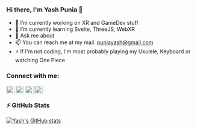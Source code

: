 ### Hi there, I'm Yash Punia 👋

- 🔭 I’m currently working on XR and GameDev stuff
- 🌱 I’m currently learning Svelte, ThreeJS, WebXR
- 💬 Ask me about 
- 📫 You can reach me at my mail: puniayash@gmail.com
- ⚡ If I'm not coding, I'm most probably playing my Ukulele, Keyboard or watching One Piece

### Connect with me:

[<img align="left" alt="yashpunia.netlify.app" width="22px" src="https://img.icons8.com/color/50/000000/geography--v3.png" />][website]
[<img align="left" alt="YouTube" width="22px" src="https://img.icons8.com/cotton/64/000000/youtube.png" />][youtube]
[<img align="left" alt="Twitter" width="22px" src="https://img.icons8.com/fluent/48/000000/twitter.png" />][twitter]
[<img align="left" alt="LinkedIn" width="22px" src="https://img.icons8.com/fluent/48/000000/linkedin.png" />][linkedin]

<br/>

### ⚡ GitHub Stats
  
[![Yash's GitHub stats](https://github-readme-stats.vercel.app/api?username=Yash-Punia&show_icons=true&theme=dark&hide_border=true)](https://github.com/anuraghazra/github-readme-stats)

<br/>

[website]: https://yashpunia.netlify.app
[youtube]: https://www.youtube.com/channel/UCuGrC3_lxFnPZKOT2O8txNg
[twitter]: https://twitter.com/zeldariomon
[linkedin]: https://www.linkedin.com/in/yash-punia/
